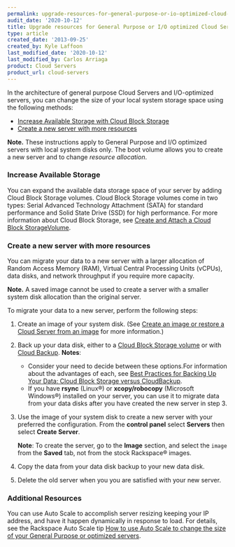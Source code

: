 ```yaml
---
permalink: upgrade-resources-for-general-purpose-or-io-optimized-cloud-servers/
audit_date: '2020-10-12'
title: Upgrade resources for General Purpose or I/O optimized Cloud Servers
type: article
created_date: '2013-09-25'
created_by: Kyle Laffoon
last_modified_date: '2020-10-12'
last_modified_by: Carlos Arriaga
product: Cloud Servers
product_url: cloud-servers
---
```


In the architecture of general purpose Cloud Servers and I/O-optimized
servers, you can change the size of your local system storage space using the
following methods: 

-   [Increase Available Storage with Cloud Block
    Storage](/support/how-to/upgrading-resources-for-general-purpose-or-io-optimized-cloud-servers)
-   [Create a new server with more
    resources](/support/how-to/upgrading-resources-for-general-purpose-or-io-optimized-cloud-servers)

**Note.** These instructions apply to General Purpose and I/O optimized
servers with local system disks only. The boot volume allows you to create a new server and to change _resource allocation_.

### Increase Available Storage

You can expand the available data storage space of your server by adding
Cloud Block Storage volumes. Cloud Block Storage volumes come in two
types: Serial Advanced Technology Attachment (SATA) for standard performance
and Solid State Drive (SSD) for high performance. For more information about Cloud Block Storage, see [Create and Attach a Cloud Block StorageVolume](/support/how-tocreate-and-attach-a-cloud-block-storage-volume).

### Create a new server with more resources

You can migrate your data to a new server with a larger allocation
of Random Access Memory (RAM), Virtual Central Processing Units (vCPUs), 
data disks, and network throughput if you require more capacity.  

**Note.** A saved image cannot be used to create a server with a smaller system disk allocation than the original server.

To migrate your data to a new server, perform the following steps:

1.  Create an image of your system disk. (See [Create an image or
    restore a Cloud Server from an
    image](/support/how-to/create-an-image-of-a-server-and-restore-a-server-from-a-saved-image) for
    more information.)
2.  Back up your data disk, either to a [Cloud Block Storage
    volume](/support/how-to/create-and-attach-a-cloud-block-storage-volume)
    or with [Cloud
    Backup](/support/how-to/cloud-backup).
    **Notes**:
    -   Consider your need to decide between these options.For information about the advantages of each, see [Best Practices for Backing Up Your Data: Cloud Block Storage versus CloudBackup](/support/how-to/best-practices-for-backing-up-your-data-cloud-block-storage-versus-cloud-backup).
    -    If you have **rsync** (Linux&reg;) or **xcopy/robocopy** (Microsoft Windows&reg;)
        installed on your server, you can use it to migrate data from
        your data disks after you have created the new server in step 3.

3.  Use the image of your system disk to create a new server with your preferred the
    configuration.  From the **control panel** select **Servers** then select **Create Server**.

    **Note**: To create the server, go to the **Image** section, and select the `image` from the **Saved** tab, not from the stock Rackspace&reg; images.

4.  Copy the data from your data disk backup to your new data disk.

5.  Delete the old server when you you are satisfied with your new server.

### Additional Resources

You can use Auto Scale to accomplish server resizing keeping your IP
address, and have it happen dynamically in response to load. For
details, see the Rackspace Auto Scale tip [How to use Auto Scale to
change the size of your General Purpose or
optimized servers](/support/how-to/rackspace-auto-scale-tips-and-how-tos).
